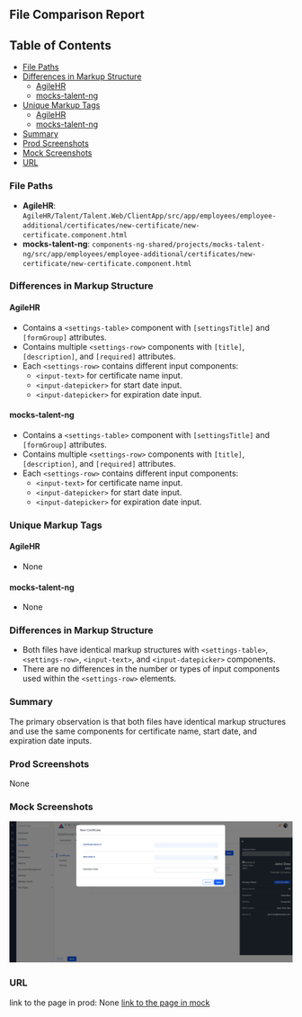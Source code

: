 ## File Comparison Report

## Table of Contents

- [File Paths](#file-paths)
- [Differences in Markup Structure](#differences-in-markup-structure)
  - [AgileHR](#agilehr)
  - [mocks-talent-ng](#mocks-talent-ng)
- [Unique Markup Tags](#unique-markup-tags)
  - [AgileHR](#agilehr-1)
  - [mocks-talent-ng](#mocks-talent-ng-1)
- [Summary](#summary)
- [Prod Screenshots](#prod-screenshots)
- [Mock Screenshots](#mock-screenshots)
- [URL](#url)

### File Paths

- **AgileHR**: `AgileHR/Talent/Talent.Web/ClientApp/src/app/employees/employee-additional/certificates/new-certificate/new-certificate.component.html`
- **mocks-talent-ng**: `components-ng-shared/projects/mocks-talent-ng/src/app/employees/employee-additional/certificates/new-certificate/new-certificate.component.html`

### Differences in Markup Structure

#### AgileHR

- Contains a `<settings-table>` component with `[settingsTitle]` and `[formGroup]` attributes.
- Contains multiple `<settings-row>` components with `[title]`, `[description]`, and `[required]` attributes.
- Each `<settings-row>` contains different input components:
  - `<input-text>` for certificate name input.
  - `<input-datepicker>` for start date input.
  - `<input-datepicker>` for expiration date input.

#### mocks-talent-ng

- Contains a `<settings-table>` component with `[settingsTitle]` and `[formGroup]` attributes.
- Contains multiple `<settings-row>` components with `[title]`, `[description]`, and `[required]` attributes.
- Each `<settings-row>` contains different input components:
  - `<input-text>` for certificate name input.
  - `<input-datepicker>` for start date input.
  - `<input-datepicker>` for expiration date input.

### Unique Markup Tags

#### AgileHR

- None

#### mocks-talent-ng

- None

### Differences in Markup Structure

- Both files have identical markup structures with `<settings-table>`, `<settings-row>`, `<input-text>`, and `<input-datepicker>` components.
- There are no differences in the number or types of input components used within the `<settings-row>` elements.

### Summary

The primary observation is that both files have identical markup structures and use the same components for certificate name, start date, and expiration date inputs.

### Prod Screenshots

None

### Mock Screenshots

![Mock Screenshot](new-certificate-mock.png)

### URL

link to the page in prod: None
[link to the page in mock](https://localhost:4340/employees/:id/additional)
